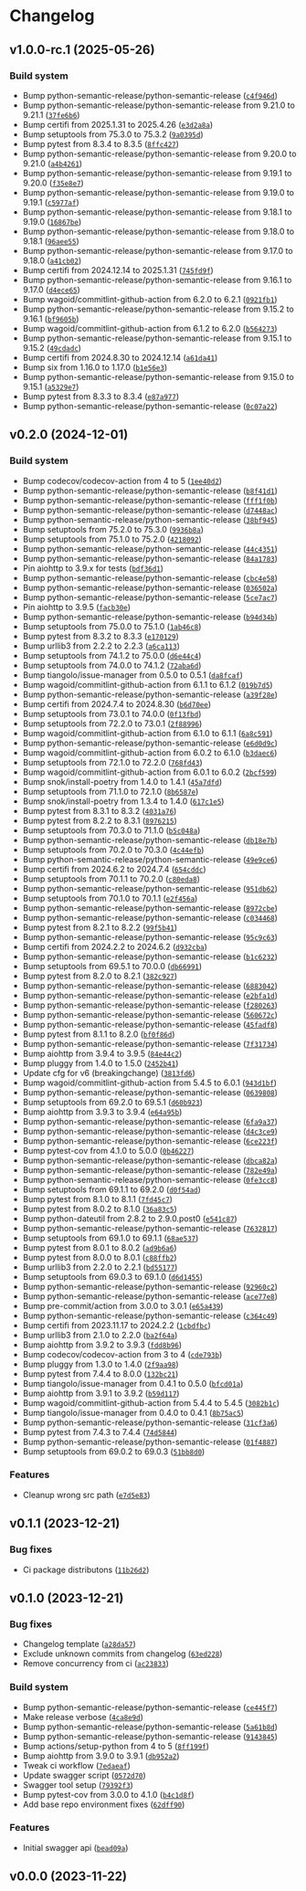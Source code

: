 # Changelog

## v1.0.0-rc.1 (2025-05-26)

### Build system

- Bump python-semantic-release/python-semantic-release ([`c4f946d`](https://github.com/chemelli74/fitbit-web-api/commit/c4f946d385a19569c4dd8517a8a1bea6013ca54b))
- Bump python-semantic-release/python-semantic-release from 9.21.0 to 9.21.1 ([`37fe6b6`](https://github.com/chemelli74/fitbit-web-api/commit/37fe6b67b39f68dd676413dbb034f19248116926))
- Bump certifi from 2025.1.31 to 2025.4.26 ([`e3d2a8a`](https://github.com/chemelli74/fitbit-web-api/commit/e3d2a8ab63a7869320ff7a956749c41aa592114a))
- Bump setuptools from 75.3.0 to 75.3.2 ([`9a0395d`](https://github.com/chemelli74/fitbit-web-api/commit/9a0395d8e46d5856f7a72a433cb9c0a0ae3fe584))
- Bump pytest from 8.3.4 to 8.3.5 ([`8ffc427`](https://github.com/chemelli74/fitbit-web-api/commit/8ffc4278b896acba8dac98ca650077718c535165))
- Bump python-semantic-release/python-semantic-release from 9.20.0 to 9.21.0 ([`a4b4261`](https://github.com/chemelli74/fitbit-web-api/commit/a4b4261cb6485262fe2808bb0de89d6c36ff3ce2))
- Bump python-semantic-release/python-semantic-release from 9.19.1 to 9.20.0 ([`f35e8e7`](https://github.com/chemelli74/fitbit-web-api/commit/f35e8e7d70f8da9fddc79754d57a03fdbc44e881))
- Bump python-semantic-release/python-semantic-release from 9.19.0 to 9.19.1 ([`c5977af`](https://github.com/chemelli74/fitbit-web-api/commit/c5977af49343e4b6310ec5f626e972a6d245d350))
- Bump python-semantic-release/python-semantic-release from 9.18.1 to 9.19.0 ([`16867be`](https://github.com/chemelli74/fitbit-web-api/commit/16867be0a98bf25f979c10de91c49db57c615da4))
- Bump python-semantic-release/python-semantic-release from 9.18.0 to 9.18.1 ([`96aee55`](https://github.com/chemelli74/fitbit-web-api/commit/96aee5529baa17017a245597c54bea6075441c83))
- Bump python-semantic-release/python-semantic-release from 9.17.0 to 9.18.0 ([`a41cb02`](https://github.com/chemelli74/fitbit-web-api/commit/a41cb02d03cb88c166931025e3ac5fcb2562e11a))
- Bump certifi from 2024.12.14 to 2025.1.31 ([`745fd9f`](https://github.com/chemelli74/fitbit-web-api/commit/745fd9ffd3713b71486db6109e5199146e6136ea))
- Bump python-semantic-release/python-semantic-release from 9.16.1 to 9.17.0 ([`d4ece65`](https://github.com/chemelli74/fitbit-web-api/commit/d4ece6543a61f365d6dfde931155ed9e309a4798))
- Bump wagoid/commitlint-github-action from 6.2.0 to 6.2.1 ([`0921fb1`](https://github.com/chemelli74/fitbit-web-api/commit/0921fb1dc69b208643c71e4bdb40bce27e3aaccf))
- Bump python-semantic-release/python-semantic-release from 9.15.2 to 9.16.1 ([`bf9605b`](https://github.com/chemelli74/fitbit-web-api/commit/bf9605beb5f507a7323375b16ee8d3daed88affb))
- Bump wagoid/commitlint-github-action from 6.1.2 to 6.2.0 ([`b564273`](https://github.com/chemelli74/fitbit-web-api/commit/b564273c276fac45f72dfcaa9cf50ce695c396f3))
- Bump python-semantic-release/python-semantic-release from 9.15.1 to 9.15.2 ([`49cdadc`](https://github.com/chemelli74/fitbit-web-api/commit/49cdadcc592080c1f0166a3e664e089a9f20424a))
- Bump certifi from 2024.8.30 to 2024.12.14 ([`a61da41`](https://github.com/chemelli74/fitbit-web-api/commit/a61da410fa5d4f38c9366b6d933ae07befb7b409))
- Bump six from 1.16.0 to 1.17.0 ([`b1e56e3`](https://github.com/chemelli74/fitbit-web-api/commit/b1e56e36054aaffb4c8e5358cb2b771920d3e315))
- Bump python-semantic-release/python-semantic-release from 9.15.0 to 9.15.1 ([`a5329e7`](https://github.com/chemelli74/fitbit-web-api/commit/a5329e744c924353689cc3a53045daf8d22a00a6))
- Bump pytest from 8.3.3 to 8.3.4 ([`e87a977`](https://github.com/chemelli74/fitbit-web-api/commit/e87a977e88a83e2bbcbd878fd5fd715d7b512857))
- Bump python-semantic-release/python-semantic-release ([`0c07a22`](https://github.com/chemelli74/fitbit-web-api/commit/0c07a22ff6ff944f8220f5678808f23b83ba8cfc))


## v0.2.0 (2024-12-01)

### Build system

- Bump codecov/codecov-action from 4 to 5 ([`1ee40d2`](https://github.com/chemelli74/fitbit-web-api/commit/1ee40d29774d1688449efd8e39fb15668c3c7cc2))
- Bump python-semantic-release/python-semantic-release ([`b8f41d1`](https://github.com/chemelli74/fitbit-web-api/commit/b8f41d13a14d30c82dba57d6ba594ee01a18d536))
- Bump python-semantic-release/python-semantic-release ([`fff1f0b`](https://github.com/chemelli74/fitbit-web-api/commit/fff1f0bbfab6fd6219aa55d5262922541f885a46))
- Bump python-semantic-release/python-semantic-release ([`d7448ac`](https://github.com/chemelli74/fitbit-web-api/commit/d7448aceb4b5528d1abc3df7332c0ebc51a13908))
- Bump python-semantic-release/python-semantic-release ([`38bf945`](https://github.com/chemelli74/fitbit-web-api/commit/38bf94551799d1567a65270dd84e08765a9446f9))
- Bump setuptools from 75.2.0 to 75.3.0 ([`9936b8a`](https://github.com/chemelli74/fitbit-web-api/commit/9936b8a9e6b3875634f8f102654d8161a6064294))
- Bump setuptools from 75.1.0 to 75.2.0 ([`4218092`](https://github.com/chemelli74/fitbit-web-api/commit/421809269afd06f5fd85dc9dad4d68be5a6322ba))
- Bump python-semantic-release/python-semantic-release ([`44c4351`](https://github.com/chemelli74/fitbit-web-api/commit/44c4351ca15da7043d9999782718669375d8489d))
- Bump python-semantic-release/python-semantic-release ([`84a1783`](https://github.com/chemelli74/fitbit-web-api/commit/84a1783b0fd0062eaddb1ac934df6669e08d2e7a))
- Pin aiohttp to 3.9.x for tests ([`bdf36d1`](https://github.com/chemelli74/fitbit-web-api/commit/bdf36d135c3d12281469d38d39cd12ed7b23970e))
- Bump python-semantic-release/python-semantic-release ([`cbc4e58`](https://github.com/chemelli74/fitbit-web-api/commit/cbc4e58527716f7233386dc192589b1958dc0027))
- Bump python-semantic-release/python-semantic-release ([`036502a`](https://github.com/chemelli74/fitbit-web-api/commit/036502abb69105c76cb7f5d26e45786c62b5517d))
- Bump python-semantic-release/python-semantic-release ([`5ce7ac7`](https://github.com/chemelli74/fitbit-web-api/commit/5ce7ac70a325e1e90e022746a3fb86a4b0aa0eaa))
- Pin aiohttp to 3.9.5 ([`facb30e`](https://github.com/chemelli74/fitbit-web-api/commit/facb30ea1bde487959cca2924461dfc3330afeb5))
- Bump python-semantic-release/python-semantic-release ([`b94d34b`](https://github.com/chemelli74/fitbit-web-api/commit/b94d34b678c401481dc8cd73b04bf279081c05f6))
- Bump setuptools from 75.0.0 to 75.1.0 ([`1ab46c8`](https://github.com/chemelli74/fitbit-web-api/commit/1ab46c8411d8edbe2bc7f0630d2d0aa17c016029))
- Bump pytest from 8.3.2 to 8.3.3 ([`e170129`](https://github.com/chemelli74/fitbit-web-api/commit/e170129cbe3ad919db959806e1db90589e8756f8))
- Bump urllib3 from 2.2.2 to 2.2.3 ([`a6ca113`](https://github.com/chemelli74/fitbit-web-api/commit/a6ca11352ff038b0ace534a6271403b650d264fd))
- Bump setuptools from 74.1.2 to 75.0.0 ([`d6e44c4`](https://github.com/chemelli74/fitbit-web-api/commit/d6e44c414bfcb4b61b8aced61d5c65f5064b24bd))
- Bump setuptools from 74.0.0 to 74.1.2 ([`72aba6d`](https://github.com/chemelli74/fitbit-web-api/commit/72aba6d5e087a90d14e97f7f8d373a903a625c27))
- Bump tiangolo/issue-manager from 0.5.0 to 0.5.1 ([`da8fcaf`](https://github.com/chemelli74/fitbit-web-api/commit/da8fcaf8a7ecf5fcb333fd44bc717600b9fd71e2))
- Bump wagoid/commitlint-github-action from 6.1.1 to 6.1.2 ([`019b7d5`](https://github.com/chemelli74/fitbit-web-api/commit/019b7d5e5c3c7ce189a3fa289cb81b67d0b0bf0b))
- Bump python-semantic-release/python-semantic-release ([`a39f28e`](https://github.com/chemelli74/fitbit-web-api/commit/a39f28ee6801b32de75a792c4f049bd9bc502b6b))
- Bump certifi from 2024.7.4 to 2024.8.30 ([`b6d70ee`](https://github.com/chemelli74/fitbit-web-api/commit/b6d70ee92af55a9e7d5c87184a723cc6a33c592b))
- Bump setuptools from 73.0.1 to 74.0.0 ([`0f13fbd`](https://github.com/chemelli74/fitbit-web-api/commit/0f13fbd9147d13d604314cf36abefbec6331faf3))
- Bump setuptools from 72.2.0 to 73.0.1 ([`2f88996`](https://github.com/chemelli74/fitbit-web-api/commit/2f88996dbd93b2ce112a6f76152dcfb45519e08b))
- Bump wagoid/commitlint-github-action from 6.1.0 to 6.1.1 ([`6a8c591`](https://github.com/chemelli74/fitbit-web-api/commit/6a8c5917b6a7a13a60308fecadef7767c2302bcc))
- Bump python-semantic-release/python-semantic-release ([`e6d0d9c`](https://github.com/chemelli74/fitbit-web-api/commit/e6d0d9c29136fe1f7f8c4987e17006240446ece0))
- Bump wagoid/commitlint-github-action from 6.0.2 to 6.1.0 ([`b3daec6`](https://github.com/chemelli74/fitbit-web-api/commit/b3daec6c0d5a7f51a42fe4a88b95780b861e5edb))
- Bump setuptools from 72.1.0 to 72.2.0 ([`768fd43`](https://github.com/chemelli74/fitbit-web-api/commit/768fd43b85c4585ddd33a517f011c947184e6fb1))
- Bump wagoid/commitlint-github-action from 6.0.1 to 6.0.2 ([`2bcf599`](https://github.com/chemelli74/fitbit-web-api/commit/2bcf599dbd7e71cb39b199997a0007feffc87462))
- Bump snok/install-poetry from 1.4.0 to 1.4.1 ([`45a7dfd`](https://github.com/chemelli74/fitbit-web-api/commit/45a7dfd2d487de03bf100bb358f482305f2a0102))
- Bump setuptools from 71.1.0 to 72.1.0 ([`8b6587e`](https://github.com/chemelli74/fitbit-web-api/commit/8b6587e282a5a04823451223badb1c22d42e3807))
- Bump snok/install-poetry from 1.3.4 to 1.4.0 ([`617c1e5`](https://github.com/chemelli74/fitbit-web-api/commit/617c1e52c8a8b67c776861d9cfa15323bd55e07d))
- Bump pytest from 8.3.1 to 8.3.2 ([`4031a76`](https://github.com/chemelli74/fitbit-web-api/commit/4031a76aadc2ea6eb0ae07524a5d9e89e8d69ed6))
- Bump pytest from 8.2.2 to 8.3.1 ([`8976215`](https://github.com/chemelli74/fitbit-web-api/commit/89762159a726cd748bfa502a2b6313956ed5725c))
- Bump setuptools from 70.3.0 to 71.1.0 ([`b5c048a`](https://github.com/chemelli74/fitbit-web-api/commit/b5c048a51f9a9a4116c5cf7c20069b16e7d2fe07))
- Bump python-semantic-release/python-semantic-release ([`db18e7b`](https://github.com/chemelli74/fitbit-web-api/commit/db18e7b6422b1bbd4d0b9bf38e57322b18e967ab))
- Bump setuptools from 70.2.0 to 70.3.0 ([`4c44efb`](https://github.com/chemelli74/fitbit-web-api/commit/4c44efb1618ae1cfa0dd54d149ead0a329978ab8))
- Bump python-semantic-release/python-semantic-release ([`49e9ce6`](https://github.com/chemelli74/fitbit-web-api/commit/49e9ce66a6df87d89a4ecf57f3a0cf4b5428b78e))
- Bump certifi from 2024.6.2 to 2024.7.4 ([`654cddc`](https://github.com/chemelli74/fitbit-web-api/commit/654cddcfe758186acf78c25d70928bc245d8a28a))
- Bump setuptools from 70.1.1 to 70.2.0 ([`c80eda8`](https://github.com/chemelli74/fitbit-web-api/commit/c80eda811b2aa757785bbe8e09cdab7cfdea7ff4))
- Bump python-semantic-release/python-semantic-release ([`951db62`](https://github.com/chemelli74/fitbit-web-api/commit/951db629000e1942cfbf7e9cafc03677539a2792))
- Bump setuptools from 70.1.0 to 70.1.1 ([`e2f456a`](https://github.com/chemelli74/fitbit-web-api/commit/e2f456aa756c3c241ed87a3696cb2aebf70d2ec4))
- Bump python-semantic-release/python-semantic-release ([`8972cbe`](https://github.com/chemelli74/fitbit-web-api/commit/8972cbeb4091b3fc6a3af472522f7436eb7bf47e))
- Bump python-semantic-release/python-semantic-release ([`c034468`](https://github.com/chemelli74/fitbit-web-api/commit/c03446810f3a3b86fa24e78f9dd23d4165ee5f44))
- Bump pytest from 8.2.1 to 8.2.2 ([`99f5b41`](https://github.com/chemelli74/fitbit-web-api/commit/99f5b419f51610eb31d2d311483ae29d57b88e6e))
- Bump python-semantic-release/python-semantic-release ([`95c9c63`](https://github.com/chemelli74/fitbit-web-api/commit/95c9c63c6ad448e17deabf35170de317fc4da4d6))
- Bump certifi from 2024.2.2 to 2024.6.2 ([`d932cba`](https://github.com/chemelli74/fitbit-web-api/commit/d932cba3a68eb71f4f4b4792df0b1e209639435e))
- Bump python-semantic-release/python-semantic-release ([`b1c6232`](https://github.com/chemelli74/fitbit-web-api/commit/b1c6232065673cd83d225c9da310c3c8034def1b))
- Bump setuptools from 69.5.1 to 70.0.0 ([`db66991`](https://github.com/chemelli74/fitbit-web-api/commit/db66991c416be517f6cdcdb547ad65e7b8c1efcf))
- Bump pytest from 8.2.0 to 8.2.1 ([`382c927`](https://github.com/chemelli74/fitbit-web-api/commit/382c927ec87b027116af30ae14be0fea4fbe0b06))
- Bump python-semantic-release/python-semantic-release ([`6883042`](https://github.com/chemelli74/fitbit-web-api/commit/688304218b9aa2a6fb301ed7ef5511438d15dc9f))
- Bump python-semantic-release/python-semantic-release ([`e2bfa1d`](https://github.com/chemelli74/fitbit-web-api/commit/e2bfa1d2db7bf2f6bc27966f875e30f461773fa0))
- Bump python-semantic-release/python-semantic-release ([`f280263`](https://github.com/chemelli74/fitbit-web-api/commit/f280263f4be0670101ad3b1bb01040b59915e4ec))
- Bump python-semantic-release/python-semantic-release ([`560672c`](https://github.com/chemelli74/fitbit-web-api/commit/560672c2852ab13c4340d57619b64c7ff9d68053))
- Bump python-semantic-release/python-semantic-release ([`45fadf8`](https://github.com/chemelli74/fitbit-web-api/commit/45fadf821abe5935c353d0fba5ff5fa9aa822ddf))
- Bump pytest from 8.1.1 to 8.2.0 ([`bf0f86d`](https://github.com/chemelli74/fitbit-web-api/commit/bf0f86dcbe770ae1486cbdd80b4b91ca52ed81c5))
- Bump python-semantic-release/python-semantic-release ([`7f31734`](https://github.com/chemelli74/fitbit-web-api/commit/7f31734e404f8c3f8a2e217cd73082e04ff90a8d))
- Bump aiohttp from 3.9.4 to 3.9.5 ([`84e44c2`](https://github.com/chemelli74/fitbit-web-api/commit/84e44c2f52999671361c0f77957357524c1387bb))
- Bump pluggy from 1.4.0 to 1.5.0 ([`2452b41`](https://github.com/chemelli74/fitbit-web-api/commit/2452b41f69a894a65c429899277e4a03f5821140))
- Update cfg for v6 (breakingchange) ([`3813fd6`](https://github.com/chemelli74/fitbit-web-api/commit/3813fd66cbc6f57deb4b83f650e6f8c5a2e2bb54))
- Bump wagoid/commitlint-github-action from 5.4.5 to 6.0.1 ([`943d1bf`](https://github.com/chemelli74/fitbit-web-api/commit/943d1bf10ecf8b1840499949c854d28cb9b60482))
- Bump python-semantic-release/python-semantic-release ([`0639808`](https://github.com/chemelli74/fitbit-web-api/commit/0639808337d9bb6a841238728b3c9dd12edff8ec))
- Bump setuptools from 69.2.0 to 69.5.1 ([`d60b923`](https://github.com/chemelli74/fitbit-web-api/commit/d60b923bfcdf8ec802b082af20c8702ede9b2884))
- Bump aiohttp from 3.9.3 to 3.9.4 ([`e64a95b`](https://github.com/chemelli74/fitbit-web-api/commit/e64a95be8ee72e9e475218aaa538f4144bb691e8))
- Bump python-semantic-release/python-semantic-release ([`6fa9a37`](https://github.com/chemelli74/fitbit-web-api/commit/6fa9a371ca81a28113a6e48b1a791923698da173))
- Bump python-semantic-release/python-semantic-release ([`d4c3ce9`](https://github.com/chemelli74/fitbit-web-api/commit/d4c3ce97155ee25182f4ce4d801abf93f590735a))
- Bump python-semantic-release/python-semantic-release ([`6ce223f`](https://github.com/chemelli74/fitbit-web-api/commit/6ce223f035edf276503b2cafc72c8444ddce117e))
- Bump pytest-cov from 4.1.0 to 5.0.0 ([`0b46227`](https://github.com/chemelli74/fitbit-web-api/commit/0b46227de3b2551cdf4c3718d641b50f63ee1436))
- Bump python-semantic-release/python-semantic-release ([`dbca82a`](https://github.com/chemelli74/fitbit-web-api/commit/dbca82aac5976b30f16fccf4b0a572dd27ddc3de))
- Bump python-semantic-release/python-semantic-release ([`782e49a`](https://github.com/chemelli74/fitbit-web-api/commit/782e49a7901cb8b3fbdadc18ce21fd24777eed09))
- Bump python-semantic-release/python-semantic-release ([`0fe3cc8`](https://github.com/chemelli74/fitbit-web-api/commit/0fe3cc88e6bc9768de7dd4d54045b8924670853f))
- Bump setuptools from 69.1.1 to 69.2.0 ([`d0f54ad`](https://github.com/chemelli74/fitbit-web-api/commit/d0f54ad40ddb4924f68549a0cafe3c8528881d1f))
- Bump pytest from 8.1.0 to 8.1.1 ([`7fd45c7`](https://github.com/chemelli74/fitbit-web-api/commit/7fd45c7c01a925defe677dd86c5751feb2476644))
- Bump pytest from 8.0.2 to 8.1.0 ([`36a83c5`](https://github.com/chemelli74/fitbit-web-api/commit/36a83c513e13ff64474b4da938fd0cb5f7ca236e))
- Bump python-dateutil from 2.8.2 to 2.9.0.post0 ([`e541c87`](https://github.com/chemelli74/fitbit-web-api/commit/e541c87b88f9730ea68ba31784742c3cb1fdf1b9))
- Bump python-semantic-release/python-semantic-release ([`7632817`](https://github.com/chemelli74/fitbit-web-api/commit/7632817f230a12a8276a6be5bd08912491d5ceb2))
- Bump setuptools from 69.1.0 to 69.1.1 ([`68ae537`](https://github.com/chemelli74/fitbit-web-api/commit/68ae5376b508b1b103998a1b0648de5d5b73a484))
- Bump pytest from 8.0.1 to 8.0.2 ([`ad9b6a6`](https://github.com/chemelli74/fitbit-web-api/commit/ad9b6a6e7b6de19915dbb9dd9aef783d2acdd1e8))
- Bump pytest from 8.0.0 to 8.0.1 ([`c88ffb2`](https://github.com/chemelli74/fitbit-web-api/commit/c88ffb263c541f3274a5b44d0650701c2a18719c))
- Bump urllib3 from 2.2.0 to 2.2.1 ([`bd55177`](https://github.com/chemelli74/fitbit-web-api/commit/bd551778a9f9a1b3a413dacabeb6e25c6db73759))
- Bump setuptools from 69.0.3 to 69.1.0 ([`d6d1455`](https://github.com/chemelli74/fitbit-web-api/commit/d6d1455cb4184f0dd42e92f1eab75d2f290670ad))
- Bump python-semantic-release/python-semantic-release ([`92960c2`](https://github.com/chemelli74/fitbit-web-api/commit/92960c248e5408e196c42390258ffdaa3a801380))
- Bump python-semantic-release/python-semantic-release ([`ace77e8`](https://github.com/chemelli74/fitbit-web-api/commit/ace77e8b41e1083ff19c7945d79866a7fe04272f))
- Bump pre-commit/action from 3.0.0 to 3.0.1 ([`e65a439`](https://github.com/chemelli74/fitbit-web-api/commit/e65a439c83061244c130bbc09dd1e109712d0c79))
- Bump python-semantic-release/python-semantic-release ([`c364c49`](https://github.com/chemelli74/fitbit-web-api/commit/c364c49ede61564a8e5c34c7c0755b6b8414ef35))
- Bump certifi from 2023.11.17 to 2024.2.2 ([`1cbdfbc`](https://github.com/chemelli74/fitbit-web-api/commit/1cbdfbc8356575d398c1a188b516775919e31748))
- Bump urllib3 from 2.1.0 to 2.2.0 ([`ba2f64a`](https://github.com/chemelli74/fitbit-web-api/commit/ba2f64a3dd45d1b6ea5ef89a26843faa34472a8e))
- Bump aiohttp from 3.9.2 to 3.9.3 ([`fdd8b96`](https://github.com/chemelli74/fitbit-web-api/commit/fdd8b967d8fcf143dce57f6c9f72cdee7d33140c))
- Bump codecov/codecov-action from 3 to 4 ([`cde793b`](https://github.com/chemelli74/fitbit-web-api/commit/cde793bdcdd05b9029a9ce0b2fdbd3e7bdf07715))
- Bump pluggy from 1.3.0 to 1.4.0 ([`2f9aa98`](https://github.com/chemelli74/fitbit-web-api/commit/2f9aa98fd1c2d7e97fc9c01f9f0c0cc55e94b4ad))
- Bump pytest from 7.4.4 to 8.0.0 ([`132bc21`](https://github.com/chemelli74/fitbit-web-api/commit/132bc211f8861397377a7e895cd82e5c384ac91c))
- Bump tiangolo/issue-manager from 0.4.1 to 0.5.0 ([`bfcd01a`](https://github.com/chemelli74/fitbit-web-api/commit/bfcd01a97b563f65e1c5b63db03a083a2025d45f))
- Bump aiohttp from 3.9.1 to 3.9.2 ([`b59d117`](https://github.com/chemelli74/fitbit-web-api/commit/b59d117c2d4f7e044e8c5885c30eed4f4eff39db))
- Bump wagoid/commitlint-github-action from 5.4.4 to 5.4.5 ([`3082b1c`](https://github.com/chemelli74/fitbit-web-api/commit/3082b1cfab4c4b8d65294f053376637680197933))
- Bump tiangolo/issue-manager from 0.4.0 to 0.4.1 ([`8b75ac5`](https://github.com/chemelli74/fitbit-web-api/commit/8b75ac572c972684392cc7c90bef3412d8537dc4))
- Bump python-semantic-release/python-semantic-release ([`31cf3a6`](https://github.com/chemelli74/fitbit-web-api/commit/31cf3a6e0109320200445eb874b44ee3e46f1d15))
- Bump pytest from 7.4.3 to 7.4.4 ([`74d5844`](https://github.com/chemelli74/fitbit-web-api/commit/74d5844d4ad0dfada33ff748a311bd702604d712))
- Bump python-semantic-release/python-semantic-release ([`01f4887`](https://github.com/chemelli74/fitbit-web-api/commit/01f48872ecbfeecbbad044574fde088d24afb445))
- Bump setuptools from 69.0.2 to 69.0.3 ([`51bb8d0`](https://github.com/chemelli74/fitbit-web-api/commit/51bb8d03f68623e62cd573f8d1707faa320c3a3d))


### Features

- Cleanup wrong src path ([`e7d5e83`](https://github.com/chemelli74/fitbit-web-api/commit/e7d5e839ac9b82d69379099c705e0f56082bfd6a))


## v0.1.1 (2023-12-21)

### Bug fixes

- Ci package distributons ([`11b26d2`](https://github.com/chemelli74/fitbit-web-api/commit/11b26d2473dd507e9a278360df310aeecd9bafc5))


## v0.1.0 (2023-12-21)

### Bug fixes

- Changelog template ([`a28da57`](https://github.com/chemelli74/fitbit-web-api/commit/a28da574c547140f629ac6d855d80a90a8f4499f))
- Exclude unknown commits from changelog ([`63ed228`](https://github.com/chemelli74/fitbit-web-api/commit/63ed228c6aa2fd765bb03927c6e585708115af7a))
- Remove concurrency from ci ([`ac23833`](https://github.com/chemelli74/fitbit-web-api/commit/ac23833cbaddce9badf1dfc719427e7dbd035223))


### Build system

- Bump python-semantic-release/python-semantic-release ([`ce445f7`](https://github.com/chemelli74/fitbit-web-api/commit/ce445f76ce031a08503f4bd6d17ab418395d6825))
- Make release verbose ([`4ca8e9d`](https://github.com/chemelli74/fitbit-web-api/commit/4ca8e9d841987abe39a48efedbadfbf650305e68))
- Bump python-semantic-release/python-semantic-release ([`5a61b8d`](https://github.com/chemelli74/fitbit-web-api/commit/5a61b8dadac33124ae7680e10d8046467c84476c))
- Bump python-semantic-release/python-semantic-release ([`9143845`](https://github.com/chemelli74/fitbit-web-api/commit/91438453dc9c49fa549e5574ccf9b91f978e67b8))
- Bump actions/setup-python from 4 to 5 ([`8ff199f`](https://github.com/chemelli74/fitbit-web-api/commit/8ff199f53d835873588cf0fc1e920fd1e8ccb49d))
- Bump aiohttp from 3.9.0 to 3.9.1 ([`db952a2`](https://github.com/chemelli74/fitbit-web-api/commit/db952a2af915c0ef4e0a8f8b7c3a06951a0e15b2))
- Tweak ci workflow ([`7edaeaf`](https://github.com/chemelli74/fitbit-web-api/commit/7edaeaf2de8c304afcb1e60d949e2828e92140b0))
- Update swagger script ([`0572d70`](https://github.com/chemelli74/fitbit-web-api/commit/0572d70a0529759e6f4b1a3781bbe4eb20dc77b2))
- Swagger tool setup ([`79392f3`](https://github.com/chemelli74/fitbit-web-api/commit/79392f3b20a6e172e2ffaff166242b81745cd160))
- Bump pytest-cov from 3.0.0 to 4.1.0 ([`b4c1d8f`](https://github.com/chemelli74/fitbit-web-api/commit/b4c1d8fb081ced6ac2203f52b3e799ebf30400c6))
- Add base repo environment fixes ([`62dff90`](https://github.com/chemelli74/fitbit-web-api/commit/62dff90e5cd25fba8f3a866075a04772d8ddd76f))


### Features

- Initial swagger api ([`bead09a`](https://github.com/chemelli74/fitbit-web-api/commit/bead09a35dfbf9772826a7f6b062f6baafa8b0da))


## v0.0.0 (2023-11-22)
